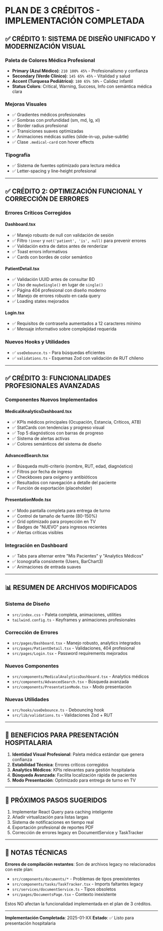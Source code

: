# PLAN DE 3 CRÉDITOS - IMPLEMENTACIÓN COMPLETADA

## ✅ CRÉDITO 1: SISTEMA DE DISEÑO UNIFICADO Y MODERNIZACIÓN VISUAL

### Paleta de Colores Médica Profesional
- **Primary (Azul Médico)**: `210 100% 45%` - Profesionalismo y confianza
- **Secondary (Verde Clínico)**: `145 65% 45%` - Vitalidad y salud
- **Accent (Turquesa Pediátrico)**: `180 65% 50%` - Calidez infantil
- **Status Colors**: Critical, Warning, Success, Info con semántica médica clara

### Mejoras Visuales
- ✅ Gradientes médicos profesionales
- ✅ Sombras con profundidad (sm, md, lg, xl)
- ✅ Border radius profesional
- ✅ Transiciones suaves optimizadas
- ✅ Animaciones médicas sutiles (slide-in-up, pulse-subtle)
- ✅ Clase `.medical-card` con hover effects

### Tipografía
- ✅ Sistema de fuentes optimizado para lectura médica
- ✅ Letter-spacing y line-height profesional

---

## ✅ CRÉDITO 2: OPTIMIZACIÓN FUNCIONAL Y CORRECCIÓN DE ERRORES

### Errores Críticos Corregidos

#### Dashboard.tsx
- ✅ Manejo robusto de null con validación de sesión
- ✅ Filtro `!inner` y `not('patient', 'is', null)` para prevenir errores
- ✅ Validación extra de datos antes de renderizar
- ✅ Toast errors informativos
- ✅ Cards con bordes de color semántico

#### PatientDetail.tsx
- ✅ Validación UUID antes de consultar BD
- ✅ Uso de `maybeSingle()` en lugar de `single()`
- ✅ Página 404 profesional con diseño moderno
- ✅ Manejo de errores robusto en cada query
- ✅ Loading states mejorados

#### Login.tsx
- ✅ Requisitos de contraseña aumentados a 12 caracteres mínimo
- ✅ Mensaje informativo sobre complejidad requerida

### Nuevos Hooks y Utilidades
- ✅ `useDebounce.ts` - Para búsquedas eficientes
- ✅ `validations.ts` - Esquemas Zod con validación de RUT chileno

---

## ✅ CRÉDITO 3: FUNCIONALIDADES PROFESIONALES AVANZADAS

### Componentes Nuevos Implementados

#### MedicalAnalyticsDashboard.tsx
- ✅ KPIs médicos principales (Ocupación, Estancia, Críticos, ATB)
- ✅ StatCards con tendencias y progreso visual
- ✅ Top 5 diagnósticos con barras de progreso
- ✅ Sistema de alertas activas
- ✅ Colores semánticos del sistema de diseño

#### AdvancedSearch.tsx
- ✅ Búsqueda multi-criterio (nombre, RUT, edad, diagnóstico)
- ✅ Filtros por fecha de ingreso
- ✅ Checkboxes para oxígeno y antibióticos
- ✅ Resultados con navegación a detalle del paciente
- ✅ Función de exportación (placeholder)

#### PresentationMode.tsx
- ✅ Modo pantalla completa para entrega de turno
- ✅ Control de tamaño de fuente (80-150%)
- ✅ Grid optimizado para proyección en TV
- ✅ Badges de "NUEVO" para ingresos recientes
- ✅ Alertas críticas visibles

### Integración en Dashboard
- ✅ Tabs para alternar entre "Mis Pacientes" y "Analytics Médicos"
- ✅ Iconografía consistente (Users, BarChart3)
- ✅ Animaciones de entrada suaves

---

## 📊 RESUMEN DE ARCHIVOS MODIFICADOS

### Sistema de Diseño
- `src/index.css` - Paleta completa, animaciones, utilities
- `tailwind.config.ts` - Keyframes y animaciones profesionales

### Corrección de Errores
- `src/pages/Dashboard.tsx` - Manejo robusto, analytics integrados
- `src/pages/PatientDetail.tsx` - Validaciones, 404 profesional
- `src/pages/Login.tsx` - Password requirements mejorados

### Nuevos Componentes
- `src/components/MedicalAnalyticsDashboard.tsx` - Analytics médicos
- `src/components/AdvancedSearch.tsx` - Búsqueda avanzada
- `src/components/PresentationMode.tsx` - Modo presentación

### Nuevas Utilidades
- `src/hooks/useDebounce.ts` - Debouncing hook
- `src/lib/validations.ts` - Validaciones Zod + RUT

---

## 🎯 BENEFICIOS PARA PRESENTACIÓN HOSPITALARIA

1. **Identidad Visual Profesional**: Paleta médica estándar que genera confianza
2. **Estabilidad Técnica**: Errores críticos corregidos
3. **Analytics Médicos**: KPIs relevantes para gestión hospitalaria
4. **Búsqueda Avanzada**: Facilita localización rápida de pacientes
5. **Modo Presentación**: Optimizado para entrega de turno en TV

---

## 🚀 PRÓXIMOS PASOS SUGERIDOS

1. Implementar React Query para caching inteligente
2. Añadir virtualización para listas largas
3. Sistema de notificaciones en tiempo real
4. Exportación profesional de reportes PDF
5. Corrección de errores legacy en DocumentService y TaskTracker

---

## 📝 NOTAS TÉCNICAS

**Errores de compilación restantes**: Son de archivos legacy no relacionados con este plan:
- `src/components/documents/*` - Problemas de tipos preexistentes
- `src/components/tasks/TaskTracker.tsx` - Imports faltantes legacy
- `src/services/documentService.ts` - Tipos obsoletos
- `src/pages/DocumentsPage.tsx` - Contexto inexistente

Estos NO afectan la funcionalidad implementada en el plan de 3 créditos.

---

**Implementación Completada**: 2025-01-XX
**Estado**: ✅ Listo para presentación hospitalaria
